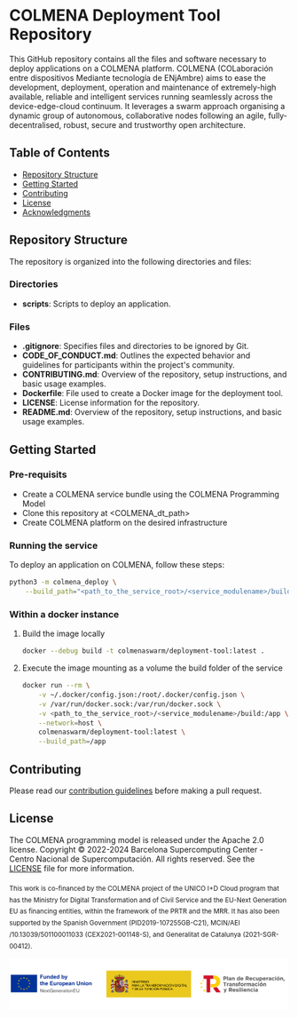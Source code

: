 # COLMENA Deployment Tool Repository

This GitHub repository contains all the files and software necessary to deploy applications on a COLMENA platform. COLMENA (COLaboración entre dispositivos Mediante tecnología de ENjAmbre) aims to ease the development, deployment, operation and maintenance of extremely-high available, reliable and intelligent services running seamlessly across the device-edge-cloud continuum. It leverages a swarm approach organising a dynamic group of autonomous, collaborative nodes following an agile, fully-decentralised, robust, secure and trustworthy open architecture.

## Table of Contents
- [Repository Structure](#repository-structure)
- [Getting Started](#getting-started)
- [Contributing](#contributing)
- [License](#license)
- [Acknowledgments](#acknowledgments)



## Repository Structure
The repository is organized into the following directories and files:
### Directories
- **scripts**: Scripts to deploy an application.
### Files
- **.gitignore**: Specifies files and directories to be ignored by Git.
- **CODE_OF_CONDUCT.md**: Outlines the expected behavior and guidelines for participants within the project's community. 
- **CONTRIBUTING.md**: Overview of the repository, setup instructions, and basic usage examples.
- **Dockerfile**: File used to create a Docker image for the deployment tool.
- **LICENSE**: License information for the repository.
- **README.md**: Overview of the repository, setup instructions, and basic usage examples.


## Getting Started

### Pre-requisits
 - Create a COLMENA service bundle using the COLMENA Programming Model
 - Clone this repository at <COLMENA_dt_path>
 - Create COLMENA platform on the desired infrastructure

### Running the service
To deploy an application on COLMENA, follow these steps:
``` bash
python3 -m colmena_deploy \
	--build_path="<path_to_the_service_root>/<service_modulename>/build" 
```

### Within a docker instance
1. Build the image locally
	```bash
	docker --debug build -t colmenaswarm/deployment-tool:latest .
	```
2. Execute the image mounting as a volume the build folder of the service
	``` bash
	docker run --rm \
		-v ~/.docker/config.json:/root/.docker/config.json \
		-v /var/run/docker.sock:/var/run/docker.sock \
		-v <path_to_the_service_root>/<service_modulename>/build:/app \
		--network=host \
		colmenaswarm/deployment-tool:latest \
		--build_path=/app
	```


## Contributing
Please read our [contribution guidelines](CONTRIBUTING.md) before making a pull request.

## License
The COLMENA programming model is released under the Apache 2.0 license.
Copyright © 2022-2024 Barcelona Supercomputing Center - Centro Nacional de Supercomputación. All rights reserved.
See the [LICENSE](LICENSE) file for more information.


<sub>
	This work is co-financed by the COLMENA project of the UNICO I+D Cloud program that has the Ministry for Digital Transformation and of Civil Service and the EU-Next Generation EU as financing entities, within the framework of the PRTR and the MRR. It has also been supported by the Spanish Government (PID2019-107255GB-C21), MCIN/AEI /10.13039/501100011033 (CEX2021-001148-S), and Generalitat de Catalunya (2021-SGR-00412).
</sub>
<p align="center">
	<img src="https://github.com/colmena-swarm/.github/blob/assets/images/funding_logos/Logos_entidades_OK.png?raw=true" width="600">
</p>

